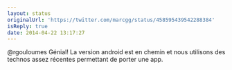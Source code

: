 ```yaml
---
layout: status
originalUrl: 'https://twitter.com/marcgg/status/458595439542288384'
isReply: true
date: 2014-04-22 13:17:27
---
```


@rgouloumes Génial! La version android est en chemin et nous utilisons des technos assez récentes permettant de porter une app.

